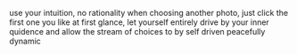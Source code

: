 use your intuition, no rationality when choosing another photo, just click the first one you like at first glance, let yourself entirely drive by your inner quidence and allow the stream of choices to by self driven peacefully dynamic